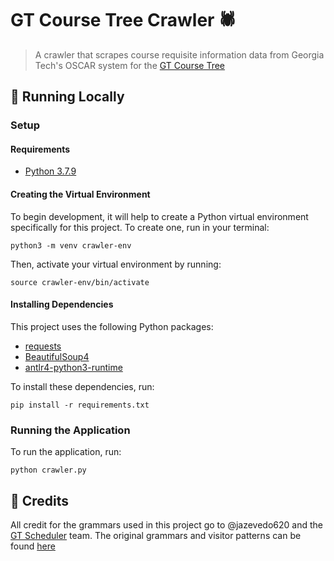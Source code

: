 # GT Course Tree Crawler 🕷
> A crawler that scrapes course requisite information data from Georgia Tech's OSCAR system for the [GT Course Tree](https://github.com/devarsi-rawal/gt-course-tree)

## 🚀 Running Locally

### Setup

#### Requirements
* [Python 3.7.9](https://www.python.org/downloads/release/python-379/)

#### Creating the Virtual Environment
To begin development, it will help to create a Python virtual environment specifically for this project. To create one, run in your terminal:

```
python3 -m venv crawler-env
```

Then, activate your virtual environment by running:

```
source crawler-env/bin/activate
```

#### Installing Dependencies
This project uses the following Python packages:
* [requests](https://docs.python-requests.org/en/master/)
* [BeautifulSoup4](https://www.crummy.com/software/BeautifulSoup/bs4/doc/)
* [antlr4-python3-runtime](https://pypi.org/project/antlr4-python3-runtime/)

To install these dependencies, run: 

```
pip install -r requirements.txt
```

### Running the Application

To run the application, run:

```
python crawler.py
```

## 🤝 Credits 
All credit for the grammars used in this project go to @jazevedo620 and the [GT Scheduler](https://github.com/gt-scheduler) team. The original grammars and visitor patterns can be found [here](https://github.com/gt-scheduler/crawler/tree/master/src/steps/prereqs)